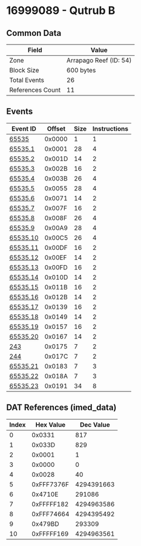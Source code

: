 # 16999089 - Qutrub B

## Common Data

| Field            | Value                  |
|------------------|------------------------|
| Zone             | Arrapago Reef (ID: 54) |
| Block Size       | 600 bytes              |
| Total Events     | 26                     |
| References Count | 11                     |

## Events

| Event ID                  | Offset   |   Size |   Instructions |
|---------------------------|----------|--------|----------------|
| [65535](./65535.md)       | 0x0000   |      1 |              1 |
| [65535.1](./65535.1.md)   | 0x0001   |     28 |              4 |
| [65535.2](./65535.2.md)   | 0x001D   |     14 |              2 |
| [65535.3](./65535.3.md)   | 0x002B   |     16 |              2 |
| [65535.4](./65535.4.md)   | 0x003B   |     26 |              4 |
| [65535.5](./65535.5.md)   | 0x0055   |     28 |              4 |
| [65535.6](./65535.6.md)   | 0x0071   |     14 |              2 |
| [65535.7](./65535.7.md)   | 0x007F   |     16 |              2 |
| [65535.8](./65535.8.md)   | 0x008F   |     26 |              4 |
| [65535.9](./65535.9.md)   | 0x00A9   |     28 |              4 |
| [65535.10](./65535.10.md) | 0x00C5   |     26 |              4 |
| [65535.11](./65535.11.md) | 0x00DF   |     16 |              2 |
| [65535.12](./65535.12.md) | 0x00EF   |     14 |              2 |
| [65535.13](./65535.13.md) | 0x00FD   |     16 |              2 |
| [65535.14](./65535.14.md) | 0x010D   |     14 |              2 |
| [65535.15](./65535.15.md) | 0x011B   |     16 |              2 |
| [65535.16](./65535.16.md) | 0x012B   |     14 |              2 |
| [65535.17](./65535.17.md) | 0x0139   |     16 |              2 |
| [65535.18](./65535.18.md) | 0x0149   |     14 |              2 |
| [65535.19](./65535.19.md) | 0x0157   |     16 |              2 |
| [65535.20](./65535.20.md) | 0x0167   |     14 |              2 |
| [243](./243.md)           | 0x0175   |      7 |              2 |
| [244](./244.md)           | 0x017C   |      7 |              2 |
| [65535.21](./65535.21.md) | 0x0183   |      7 |              3 |
| [65535.22](./65535.22.md) | 0x018A   |      7 |              3 |
| [65535.23](./65535.23.md) | 0x0191   |     34 |              8 |

## DAT References (imed_data)

|   Index | Hex Value   |   Dec Value |
|---------|-------------|-------------|
|       0 | 0x0331      |         817 |
|       1 | 0x033D      |         829 |
|       2 | 0x0001      |           1 |
|       3 | 0x0000      |           0 |
|       4 | 0x0028      |          40 |
|       5 | 0xFFF7376F  |  4294391663 |
|       6 | 0x4710E     |      291086 |
|       7 | 0xFFFFF182  |  4294963586 |
|       8 | 0xFFF74664  |  4294395492 |
|       9 | 0x479BD     |      293309 |
|      10 | 0xFFFFF169  |  4294963561 |
